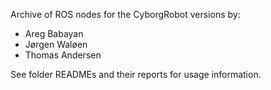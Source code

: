 Archive of ROS nodes for the CyborgRobot versions by:
- Areg Babayan
- Jørgen Waløen
- Thomas Andersen

See folder READMEs and their reports for usage information.